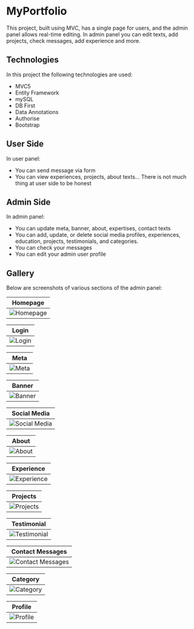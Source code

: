 
# MyPortfolio

This project, built using MVC, has a single page for users, and the admin panel allows real-time editing. In admin panel you can edit texts, add projects, check messages, add experience and more.


## Technologies

In this project the following technologies are used:

- MVC5
- Entity Framework
- mySQL
- DB First
- Data Annotations
- Authorise
- Bootstrap
## User Side

In user panel:
- You can send message via form
- You can view experiences, projects, about texts...
There is not much thing at user side to be honest

## Admin Side

In admin panel:
- You can update meta, banner, about, expertises, contact texts
- You can add, update, or delete social media profiles, experiences, education, projects, testimonials, and categories.
- You can check your messages
- You can edit your admin user profile

## Gallery

Below are screenshots of various sections of the admin panel:

| Homepage |
|----------|
| ![Homepage](https://raw.githubusercontent.com/yavuzyazici/egitim-fasli/refs/heads/main/MyPortfolio/MyPortfolio/wwwroot/assets/img/project/homepage.png) |

| Login |
|-------|
| ![Login](https://raw.githubusercontent.com/yavuzyazici/egitim-fasli/refs/heads/main/MyPortfolio/MyPortfolio/wwwroot/assets/img/project/login.png) |

| Meta |
|------|
| ![Meta](https://raw.githubusercontent.com/yavuzyazici/egitim-fasli/refs/heads/main/MyPortfolio/MyPortfolio/wwwroot/assets/img/project/meta.png) |

| Banner |
|--------|
| ![Banner](https://raw.githubusercontent.com/yavuzyazici/egitim-fasli/refs/heads/main/MyPortfolio/MyPortfolio/wwwroot/assets/img/project/banner.png) |

| Social Media |
|--------------|
| ![Social Media](https://raw.githubusercontent.com/yavuzyazici/egitim-fasli/refs/heads/main/MyPortfolio/MyPortfolio/wwwroot/assets/img/project/socialmedia.png) |

| About |
|-------|
| ![About](https://raw.githubusercontent.com/yavuzyazici/egitim-fasli/refs/heads/main/MyPortfolio/MyPortfolio/wwwroot/assets/img/project/about.png) |

| Experience |
|------------|
| ![Experience](https://raw.githubusercontent.com/yavuzyazici/egitim-fasli/refs/heads/main/MyPortfolio/MyPortfolio/wwwroot/assets/img/project/experience.png) |

| Projects |
|----------|
| ![Projects](https://raw.githubusercontent.com/yavuzyazici/egitim-fasli/refs/heads/main/MyPortfolio/MyPortfolio/wwwroot/assets/img/project/projects.png) |

| Testimonial |
|-------------|
| ![Testimonial](https://raw.githubusercontent.com/yavuzyazici/egitim-fasli/refs/heads/main/MyPortfolio/MyPortfolio/wwwroot/assets/img/project/testimonial.png) |

| Contact Messages |
|------------------|
| ![Contact Messages](https://raw.githubusercontent.com/yavuzyazici/egitim-fasli/refs/heads/main/MyPortfolio/MyPortfolio/wwwroot/assets/img/project/contact-messages.png) |

| Category |
|----------|
| ![Category](https://raw.githubusercontent.com/yavuzyazici/egitim-fasli/refs/heads/main/MyPortfolio/MyPortfolio/wwwroot/assets/img/project/category.png) |

| Profile |
|---------|
| ![Profile](https://raw.githubusercontent.com/yavuzyazici/egitim-fasli/refs/heads/main/MyPortfolio/MyPortfolio/wwwroot/assets/img/project/profile.png) |